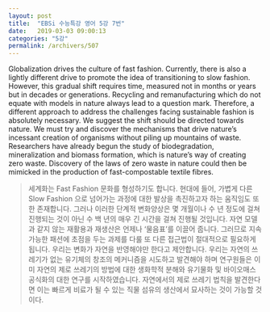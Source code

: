 ```yaml
---
layout: post
title:  "EBSi 수능특강 영어 5강 7번"
date:   2019-03-03 09:00:13
categories: "5강"
permalink: /archivers/507
---
```


Globalization drives the culture of fast fashion. Currently, there is also a lightly different drive to promote the idea of transitioning to slow fashion. However, this gradual shift requires time, measured not in months or years but in decades or generations. Recycling and remanufacturing which do not equate with models in nature always lead to a question mark. Therefore, a different approach to address the challenges facing sustainable fashion is absolutely necessary. We suggest the shift should be directed towards nature. We must try and discover the mechanisms that drive nature’s incessant creation of organisms without piling up mountains of waste. Researchers have already begun the study of biodegradation, mineralization and biomass formation, which is nature’s way of creating zero waste. Discovery of the laws of zero waste in nature could then be mimicked in the production of fast-compostable textile fibres.
<!--more-->

>세계화는 Fast Fashion 문화를 형성하기도 합니다. 현대에 들어, 가볍게 다른 Slow Fashion 으로 넘어가는 과정에 대한 발상을 촉진하고자 하는 움직임도 또한 존재합니다. 그러나 이러한 단계적 변화양상은 몇 개월이나 수 년 정도에 걸쳐 진행되는 것이 아닌 수 백 년의 매우 긴 시간을 걸쳐 진행될 것입니다. 자연 모델과 같지 않는 재활용과 재생산은 언제나 ‘물음표’를 이끌어 줍니다. 그러므로 지속가능한 패션에 초점을 두는 과제를 다룰 또 다른 접근법이 절대적으로 필요하게 됩니다. 우리는 변화가 자연을 반영해야만 한다고 제안합니다. 우리는 자연의 쓰레기가 없는 유기체의 창조의 메커니즘을 시도하고 발견해야 하며 연구원들은 이미 자연의 제로 쓰레기의 방법에 대한 생화학적 분해와 유기물화 및 바이오매스 공식화의 대한 연구를 시작하였습니다. 자연에서의 제로 쓰레기 법칙을 발견한다면 이는 빠르게 비료가 될 수 있는 직물 섬유의 생산에서 묘사하는 것이 가능할 것이다.
